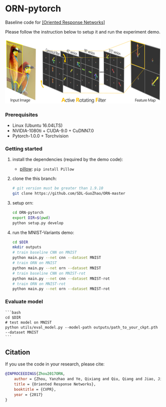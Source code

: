 # ORN-pytorch
Baseline code for [[Oriented Response Networks]](https://arxiv.org/pdf/1701.01833)

Please follow the instruction below to setup it and run the experiment demo.

![illustration](illustration.png)
### Prerequisites
* Linux (Ubuntu 16.04LTS)
* NVIDIA-1080ti + CUDA-9.0 + CuDNN7.0
* Pytorch-1.0.0 + Torchvision

### Getting started
1. install the dependencies (required by the demo code):
   * [pillow](https://python-pillow.org): `pip install Pillow`

2. clone the this branch: 

    ```bash
    # git version must be greater than 1.9.10
    git clone https://github.com/SDL-GuoZhao/ORN-master
    ```

3. setup orn:

    ```bash
    cd ORN-pytorch
    export DIR=$(pwd)
    python setup.py develop
    ```

4. run the MNIST-Variants demo:

    ```bash
    cd $DIR
    mkdir outputs
    # train baseline CNN on MNIST
    python main.py --net cnn --dataset MNIST
    # train ORN on MNIST
    python main.py --net orn --dataset MNIST
    # train baseline CNN on MNIST-rot
    python main.py --net cnn --dataset MNIST-rot
    # train ORN on MNIST-rot
    python main.py --net orn --dataset MNIST-rot
    ```
### Evaluate model

    ```bash
    cd $DIR
    # test model on MNIST
    python utils/eval_model.py --model-path outputs/path_to_your_ckpt.pth --dataset MNIST
    ```

## Citation 
If you use the code in your research, please cite:
```bibtex
@INPROCEEDINGS{Zhou2017ORN,
    author = {Zhou, Yanzhao and Ye, Qixiang and Qiu, Qiang and Jiao, Jianbin},
    title = {Oriented Response Networks},
    booktitle = {CVPR},
    year = {2017}
}
```   
